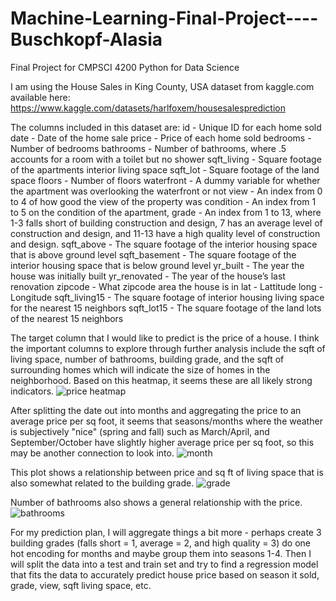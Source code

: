 # Machine-Learning-Final-Project----Buschkopf-Alasia
Final Project for CMPSCI 4200 Python for Data Science

I am using the House Sales in King County, USA dataset from kaggle.com available here: https://www.kaggle.com/datasets/harlfoxem/housesalesprediction

The columns included in this dataset are:
id - Unique ID for each home sold
date - Date of the home sale
price - Price of each home sold
bedrooms - Number of bedrooms
bathrooms - Number of bathrooms, where .5 accounts for a room with a toilet but no shower
sqft_living - Square footage of the apartments interior living space
sqft_lot - Square footage of the land space
floors - Number of floors
waterfront - A dummy variable for whether the apartment was overlooking the waterfront or not
view - An index from 0 to 4 of how good the view of the property was
condition - An index from 1 to 5 on the condition of the apartment,
grade - An index from 1 to 13, where 1-3 falls short of building construction and design, 7 has an average level of construction and design, and 11-13 have a high quality level of construction and design.
sqft_above - The square footage of the interior housing space that is above ground level
sqft_basement - The square footage of the interior housing space that is below ground level
yr_built - The year the house was initially built
yr_renovated - The year of the house’s last renovation
zipcode - What zipcode area the house is in
lat - Lattitude
long - Longitude
sqft_living15 - The square footage of interior housing living space for the nearest 15 neighbors
sqft_lot15 - The square footage of the land lots of the nearest 15 neighbors

The target column that I would like to predict is the price of a house. I think the important columns to explore through further analysis include the sqft of living space, number of bathrooms, building grade, and the sqft of surrounding homes which will indicate the size of homes in the neighborhood. Based on this heatmap, it seems these are all likely strong indicators.
![price heatmap](https://user-images.githubusercontent.com/82225286/165663070-20fbef7f-e3a2-4891-b6b4-71d05db93ad2.png)


After splitting the date out into months and aggregating the price to an average price per sq foot, it seems that seasons/months where the weather is subjectively "nice" (spring and fall) such as March/April, and September/October have slightly higher average price per sq foot, so this may be another connection to look into.
![month](https://user-images.githubusercontent.com/82225286/165663010-54d14d49-e468-4395-af88-70e556e82814.png)

This plot shows a relationship between price and sq ft of living space that is also somewhat related to the building grade.
![grade](https://user-images.githubusercontent.com/82225286/165664848-9d7f2ecc-bef0-4588-ad73-dbf6ecc61987.png)

Number of bathrooms also shows a general relationship with the price.
![bathrooms](https://user-images.githubusercontent.com/82225286/165665239-9cfe2e64-f8c8-409e-873e-cb9470bd4938.png)

For my prediction plan, I will aggregate things a bit more - perhaps create 3 building grades (falls short = 1, average = 2, and high quality = 3) do one hot encoding for months and maybe group them into seasons 1-4. Then I will split the data into a test and train set and try to find a regression model that fits the data to accurately predict house price based on season it sold, grade, view, sqft living space, etc.

